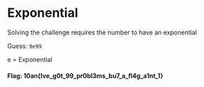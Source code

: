 # Exponential

Solving the challenge requires the number to have an exponential

Guess: `9e99`

e = Exponential

#### Flag: 10an{Ive_g0t_99_pr0bl3ms_bu7_a_fl4g_a1nt_1}
